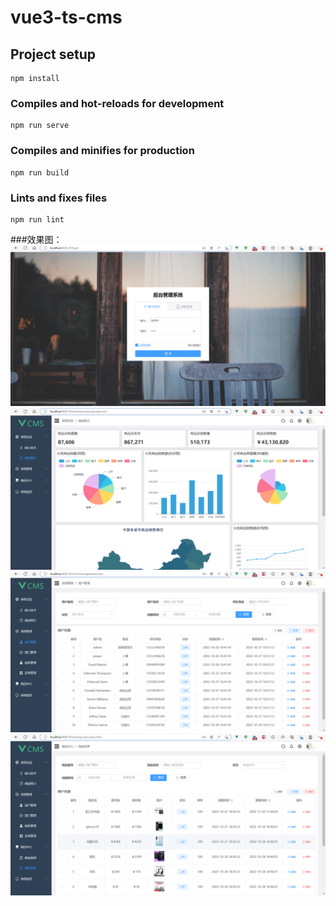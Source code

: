 # vue3-ts-cms

## Project setup

```
npm install
```

### Compiles and hot-reloads for development

```
npm run serve
```

### Compiles and minifies for production

```
npm run build
```

### Lints and fixes files

```
npm run lint
```
###效果图：
![image](https://github.com/ZpowerQ/Vue3Admin/blob/main/image/1.png)
![image](https://github.com/ZpowerQ/Vue3Admin/blob/main/image/2.png)
![image](https://github.com/ZpowerQ/Vue3Admin/blob/main/image/3.png)
![image](https://github.com/ZpowerQ/Vue3Admin/blob/main/image/4.png)
